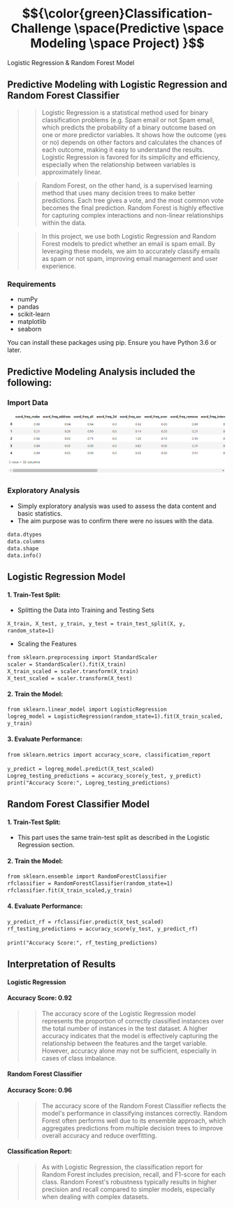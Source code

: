 # $${\color{green}Classification-Challenge \space(Predictive \space Modeling \space Project) }$$
Logistic Regression &amp; Random Forest Model

## Predictive Modeling with Logistic Regression and Random Forest Classifier

>> Logistic Regression is a statistical method used for binary classification problems (e.g. Spam email or not Spam email, which predicts the probability of a binary outcome based on one or more predictor variables. It shows how the outcome (yes or no) depends on other factors and calculates the chances of each outcome, making it easy to understand the results. Logistic Regression is favored for its simplicity and efficiency, especially when the relationship between variables is approximately linear.

>> Random Forest, on the other hand, is a supervised learning method that uses many decision trees to make better predictions. Each tree gives a vote, and the most common vote becomes the final prediction. Random Forest is highly effective for capturing complex interactions and non-linear relationships within the data.

>> In this project, we use both Logistic Regression and Random Forest models to predict whether an email is spam email. By leveraging these models, we aim to accurately classify emails as spam or not spam, improving email management and user experience.


### Requirements
- numPy
- pandas
- scikit-learn
- matplotlib
- seaborn

You can install these packages using pip. Ensure you have Python 3.6 or later.

## Predictive Modeling Analysis included the following: 

### Import Data
![](Module13_images/ImportingSpamData.PNG)
  
### Exploratory Analysis
- Simply exploratory analysis was used to assess the data content and basic statistics.
- The aim purpose was to confirm there were no issues with the data. 
```
data.dtypes
data.columns
data.shape
data.info()
```
## Logistic Regression Model
#### 1. Train-Test Split:
- Splitting the Data into Training and Testing Sets
```
X_train, X_test, y_train, y_test = train_test_split(X, y, random_state=1)
```
- Scaling the Features
```
from sklearn.preprocessing import StandardScaler
scaler = StandardScaler().fit(X_train)
X_train_scaled = scaler.transform(X_train)
X_test_scaled = scaler.transform(X_test)
```
#### 2. Train the Model:
```
from sklearn.linear_model import LogisticRegression
logreg_model = LogisticRegression(random_state=1).fit(X_train_scaled, y_train)
```
#### 3. Evaluate Performance:
```
from sklearn.metrics import accuracy_score, classification_report

y_predict = logreg_model.predict(X_test_scaled)
Logreg_testing_predictions = accuracy_score(y_test, y_predict)
print("Accuracy Score:", Logreg_testing_predictions)
```

## Random Forest Classifier Model
#### 1. Train-Test Split:
- This part uses the same train-test split as described in the Logistic Regression section.
#### 2. Train the Model:
```
from sklearn.ensemble import RandomForestClassifier
rfclassifier = RandomForestClassifier(random_state=1)
rfclassifier.fit(X_train_scaled,y_train)
```
#### 4. Evaluate Performance:
```
y_predict_rf = rfclassifier.predict(X_test_scaled)
rf_testing_predictions = accuracy_score(y_test, y_predict_rf)

print("Accuracy Score:", rf_testing_predictions)
```
## Interpretation of Results
#### Logistic Regression
#### Accuracy Score: 0.92

>> The accuracy score of the Logistic Regression model represents the proportion of correctly classified instances over the total number of instances in the test dataset. A higher accuracy indicates that the model is effectively capturing the relationship between the features and the target variable. However, accuracy alone may not be sufficient, especially in cases of class imbalance.

#### Random Forest Classifier
#### Accuracy Score:  0.96

>> The accuracy score of the Random Forest Classifier reflects the model's performance in classifying instances correctly. Random Forest often performs well due to its ensemble approach, which aggregates predictions from multiple decision trees to improve overall accuracy and reduce overfitting.

#### Classification Report:

>> As with Logistic Regression, the classification report for Random Forest includes precision, recall, and F1-score for each class. Random Forest's robustness typically results in higher precision and recall compared to simpler models, especially when dealing with complex datasets.
